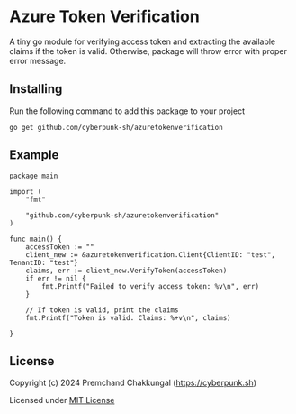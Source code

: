# Azure Token Verification
A tiny go module for verifying access token and extracting the available claims if the token is valid. Otherwise, package will throw error with proper error message.

## Installing
Run the following command to add this package to your project
```
go get github.com/cyberpunk-sh/azuretokenverification

```

## Example
```
package main

import (
	"fmt"

	"github.com/cyberpunk-sh/azuretokenverification"
)

func main() {
	accessToken := ""
	client_new := &azuretokenverification.Client{ClientID: "test", TenantID: "test"}
	claims, err := client_new.VerifyToken(accessToken)
	if err != nil {
		fmt.Printf("Failed to verify access token: %v\n", err)
	}

	// If token is valid, print the claims
	fmt.Printf("Token is valid. Claims: %+v\n", claims)

}

```

## License
Copyright (c) 2024 Premchand Chakkungal (https://cyberpunk.sh)

Licensed under [MIT License](./LICENSE)



